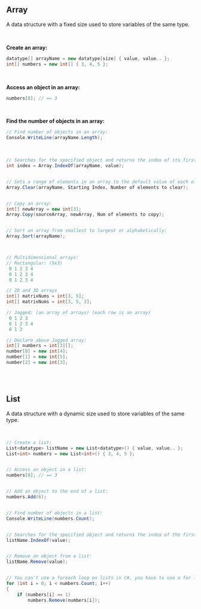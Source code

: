 ## Array
A data structure with a fixed size used to store variables of the same type.

<br>

**Create an array:**  
```c#
datatype[] arrayName = new datatype[size] { value, value.. };
int[] numbers = new int[] { 3, 4, 5 };
```

<br>

**Access an object in an array:**  
```c#
numbers[0]; // == 3
```

<br>

**Find the number of objects in an array:**  
```c#
// Find number of objects in an array:
Console.WriteLine(arrayName.Length);
```

<br>

```c#
// Searches for the specified object and returns the index of its first occurrence (for 1D arrays)
int index = Array.IndexOf(arrayName, value);


// Sets a range of elements in an array to the default value of each element type:
Array.Clear(arrayName, Starting Index, Number of elements to clear);


// Copy an array:
int[] newArray = new int[3];
Array.Copy(sourceArray, newArray, Num of elements to copy);


// Sort an array from smallest to largest or alphabetically:
Array.Sort(arrayName);



// Multidimensional arrays:
// Rectangular: (5x3)
 0 1 2 3 4
 0 1 2 3 4
 0 1 2 3 4

// 2D and 3D arrays
int[] matrixNums = int[3, 5];
int[] matrixNums = int[3, 5, 2];

// Jagged: (an array of arrays) (each row is an array)
 0 1 2 3
 0 1 2 3 4
 0 1 2

// Declare above Jagged array:
int[] numbers = int[3][];
number[0] = new int[4];
number[1] = new int[5];
number[2] = new int[3];
```

<br>
<br>

## List
A data structure with a dynamic size used to store variables of the same type.

<br>

```c#
// Create a list:
List<datatype> listName = new List<datatype>() { value, value.. };
List<int> numbers = new List<int>() { 3, 4, 5 };


// Access an object in a list:
numbers[0]; // == 3


// Add an object to the end of a list:
numbers.Add(6);


// Find number of objects in a list:
Console.WriteLine(numbers.Count);


// Searches for the specified object and returns the index of the first occurrence within the entire list:
listName.IndexOf(value);


// Remove an object from a list:
listName.Remove(value);


// You can't use a foreach loop on lists in C#, you have to use a for loop.
for (int i = 0; i < numbers.Count; i++)
{
    if (numbers[i] == 1)
        numbers.Remove(numbers[i]);
```

<br>
<br>
